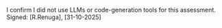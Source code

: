 I confirm I did not use LLMs or code-generation tools for this assessment.
Signed: [R.Renuga], [31-10-2025]